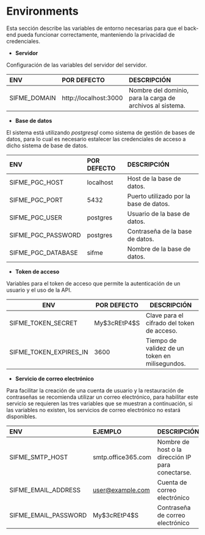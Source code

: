 # Environments

Esta sección describe las variables de entorno necesarias para que  el back-end pueda funcionar correctamente, manteniendo la privacidad de credenciales.



* **Servidor**

Configuración de las variables del servidor del servidor.

| ENV          | POR DEFECTO           | DESCRIPCIÓN                                               |
| :----------- | :-------------------- | :-------------------------------------------------------- |
| SIFME_DOMAIN | http://localhost:3000 | Nombre del dominio, para la carga de archivos al sistema. |



* **Base de datos**

El sistema está utilizando *postgresql* como sistema de gestión de bases de datos, para lo cual es necesario estalecer las credenciales de acceso a dicho sistema de base de datos.

| ENV                | POR DEFECTO | DESCRIPCIÓN                            |
| :----------------- | :---------- | :------------------------------------- |
| SIFME_PGC_HOST     | localhost   | Host de la base de datos.              |
| SIFME_PGC_PORT     | 5432        | Puerto utilizado por la base de datos. |
| SIFME_PGC_USER     | postgres    | Usuario de la base de datos.           |
| SIFME_PGC_PASSWORD | postgres    | Contraseña de la base de datos.        |
| SIFME_PGC_DATABASE | sifme       | Nombre de la base de datos.            |



* **Token de acceso**

Variables para el token de acceso que permite la autenticación de un usuario y el uso de la API.

| ENV                    | POR DEFECTO    | DESCRIPCIÓN                                    |
| ---------------------- | -------------- | ---------------------------------------------- |
| SIFME_TOKEN_SECRET     | My\$3cREtP4\$S | Clave para el cifrado del token de acceso.     |
| SIFME_TOKEN_EXPIRES_IN | 3600           | Tiempo de validez de un token en milisegundos. |



* **Servicio de correo electrónico**

Para facilitar la creación de una cuenta de usuario y la restauración de contraseñas se recomienda utilizar un correo electrónico, para habilitar este servicio se requieren las tres variables que se muestran a continuación, si las variables no existen, los servicios de correo electrónico no estará disponibles.

| ENV                  | EJEMPLO            | DESCRIPCIÓN                                       |
| :------------------- | :----------------- | :------------------------------------------------ |
| SIFME_SMTP_HOST      | smtp.office365.com | Nombre de host o la dirección IP para conectarse. |
| SIFME_EMAIL_ADDRESS  | user@example.com   | Cuenta de correo electrónico                      |
| SIFME_EMAIL_PASSWORD | My\$3cREtP4\$S     | Contraseña de correo electrónico                  |
